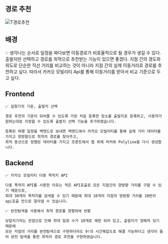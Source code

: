 ## 경로 추천

![T경로추천](https://github.com/ValueWith/.github/assets/110911811/81bba19c-acbb-4acc-8dce-72f677b6ac79)

## 배경

💡 생각나는 순서로 일정을 짜다보면 이동경로가 비효율적으로 될 경우가 생길 수 있다.
출발지만 선택하고 경로를 최적으로 추천받는 기능이 있으면 좋겠다.
지점 간의 경도와 위도로 단순한 직선 거리를 비교하는 것이 아니라 지점 간의 실제 이동거리로 경로를 추천하고 싶다. 따라서 카카오 모빌리티 Api를 통해 이동거리를 받아서 비교 기준으로 두고 싶다.

## Frontend

```
✅ 길찾기의 기준, 출발지 선택

경로 추천의 기준이 되어줄 수 있도록 가장 처음 등록한 장소를 출발지로 등록하고, 사용자가 원하는대로 지정할 수 있도록 출발지 선택 기능을 추가하였습니다.

등록된 여행 일정을 백엔드로 보내면 백엔드에서 카카오 모빌리티를 통해 실제 거리 데이터를 가지고 양방향으로 최적의 경로를 찾아주고,
최적 동선으로 정렬된 데이터를 가지고 프론트에서 맵 위에 마커와 Polyline을 다시 생성합니다.
```

## Backend

```
✅ 카카오 모빌리티 다중 목적지 API

다중 목적지 API를 사용한 이유는 적은 API호출로 모든 지점간의 양방향 거리를 구할 수 있기 때문으로,
최대 30개의 목적지를 검색할 수 있기 때문에 최대 10개의 지점의 양방향 거리를 10번의 api호출 만으로 알아낼 수 있습니다.
```

```
✅ 완전탐색을 사용해서 최적 경로를 정렬하여 반환

당일치기라는 컨셉으로 인해 최대 일정 수가 10개로 제한 되어 있고, 출발지가 정해져 있기 때문에
모든 지점의 거리를 완전탐색으로 구현하더라도 9!의 시간복잡도로 해결 가능하다고 생각이 들어 완전 탐색을 통한 최적의 경로 추천을 구현하였습니다.
```
